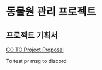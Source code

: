 # 동물원 관리 프로젝트

## 프로젝트 기획서
[GO TO Project Proposal](https://malachite-tracker-84f.notion.site/Java_Project-24d4c526bbe58014be23e4ff6eeccf34)

To test pr msg to discord
